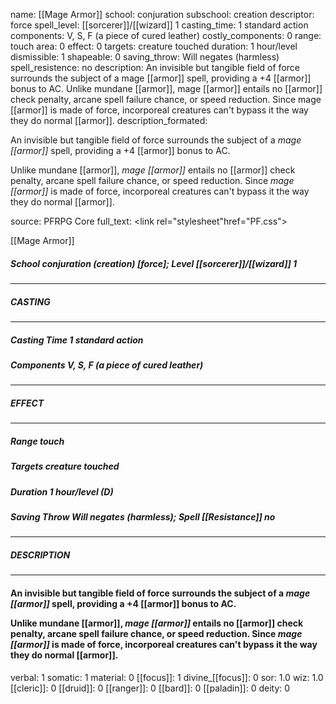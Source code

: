 name: [[Mage Armor]]
school: conjuration
subschool: creation
descriptor: force
spell_level: [[sorcerer]]/[[wizard]] 1
casting_time: 1 standard action
components: V, S, F (a piece of cured leather)
costly_components: 0
range: touch
area: 0
effect: 0
targets: creature touched
duration: 1 hour/level
dismissible: 1
shapeable: 0
saving_throw: Will negates (harmless)
spell_resistence: no
description: An invisible but tangible field of force surrounds the subject of a mage [[armor]] spell, providing a +4 [[armor]] bonus to AC.  Unlike mundane [[armor]], mage [[armor]] entails no [[armor]] check penalty, arcane spell failure chance, or speed reduction. Since mage [[armor]] is made of force, incorporeal creatures can't bypass it the way they do normal [[armor]].
description_formated: <p>An invisible but tangible field of force surrounds the subject of a <i>mage [[armor]]</i> spell, providing a +4 [[armor]] bonus to AC.</p><p>Unlike mundane [[armor]], <i>mage [[armor]]</i> entails no [[armor]] check penalty, arcane spell failure chance, or speed reduction. Since <i>mage [[armor]]</i> is made of force, incorporeal creatures can't bypass it the way they do normal [[armor]].</p>
source: PFRPG Core
full_text: <link rel="stylesheet"href="PF.css"><div class="heading"><p class="alignleft">[[Mage Armor]]</p><div style="clear: both;"></div></div><div><h5><b>School </b>conjuration (creation) [force]; <b>Level </b>[[sorcerer]]/[[wizard]] 1</h5></div><hr/><div><h5><b>CASTING</b></h5></div><hr/><div><h5><b>Casting Time </b>1 standard action</h5><h5><b>Components </b>V, S, F (a piece of cured leather)</h5></div><hr/><div><h5><b>EFFECT</b></h5></div><hr/><div><h5><b>Range </b>touch</h5><h5><b>Targets </b>creature touched</h5><h5><b>Duration </b>1 hour/level (D)</h5><h5><b>Saving Throw </b>Will negates (harmless); <b>Spell [[Resistance]] </b>no</h5></div><hr/><div><h5><b>DESCRIPTION</b></h5></div><hr/><div><h4><p>An invisible but tangible field of force surrounds the subject of a <i>mage [[armor]]</i> spell, providing a +4 [[armor]] bonus to AC.</p><p>Unlike mundane [[armor]], <i>mage [[armor]]</i> entails no [[armor]] check penalty, arcane spell failure chance, or speed reduction. Since <i>mage [[armor]]</i> is made of force, incorporeal creatures can't bypass it the way they do normal [[armor]].</p></h4></div>
verbal: 1
somatic: 1
material: 0
[[focus]]: 1
divine_[[focus]]: 0
sor: 1.0
wiz: 1.0
[[cleric]]: 0
[[druid]]: 0
[[ranger]]: 0
[[bard]]: 0
[[paladin]]: 0
deity: 0
